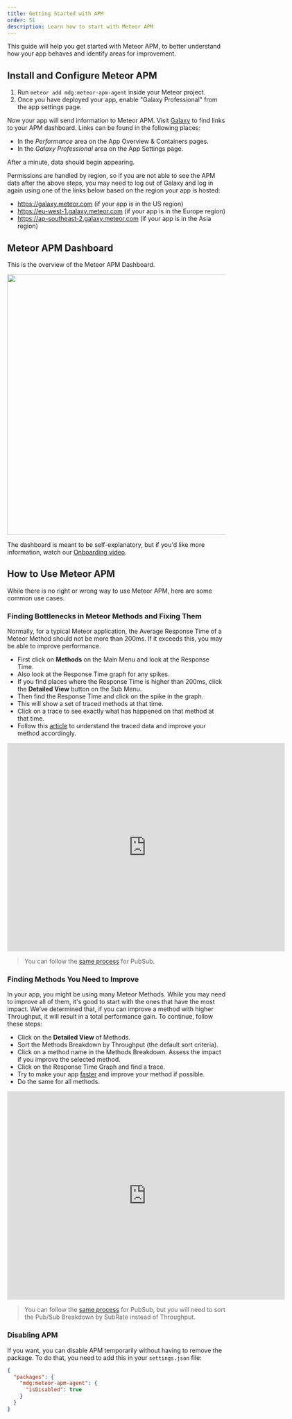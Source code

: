 ```yaml
---
title: Getting Started with APM
order: 51
description: Learn how to start with Meteor APM
---
```


This guide will help you get started with Meteor APM, to better understand how your app behaves and identify areas for improvement.

## Install and Configure Meteor APM

1. Run `meteor add mdg:meteor-apm-agent` inside your Meteor project.
2. Once you have deployed your app, enable "Galaxy Professional" from the app settings page.

Now your app will send information to Meteor APM. Visit [Galaxy](https://galaxy.meteor.com) to find links to your APM dashboard.  Links can be found in the following places:

- In the *Performance* area on the App Overview & Containers pages.
- In the *Galaxy Professional* area on the App Settings page.

After a minute, data should begin appearing.

Permissions are handled by region, so if you are not able to see the APM data after the above steps, you may need to log out of Galaxy and log in again using one of the links below based on the region your app is hosted:

- https://galaxy.meteor.com (if your app is in the US region)
- https://eu-west-1.galaxy.meteor.com (if your app is in the Europe region)
- https://ap-southeast-2.galaxy.meteor.com (if your app is in the Asia region)

## Meteor APM Dashboard

This is the overview of the Meteor APM Dashboard.

<img src="images/apm.dashboard.explain.png" style="width: 600px;">

The dashboard is meant to be self-explanatory, but if you'd like more information, watch our [Onboarding video](https://www.youtube.com/watch?v=GDkG2Wq3mLo).

## How to Use Meteor APM

While there is no right or wrong way to use Meteor APM, here are some common use cases.

### Finding Bottlenecks in Meteor Methods and Fixing Them

Normally, for a typical Meteor application, the Average Response Time of a Meteor Method should not be more than 200ms. If it exceeds this, you may be able to improve performance.

* First click on **Methods** on the Main Menu and look at the Response Time.
* Also look at the Response Time graph for any spikes.
* If you find places where the Response Time is higher than 200ms, click the **Detailed View** button on the Sub Menu.
* Then find the Response Time and click on the spike in the graph.
* This will show a set of traced methods at that time.
* Click on a trace to see exactly what has happened on that method at that time.
* Follow this [article](/apm-make-your-app-faster.html) to understand the traced data and improve your method accordingly.

<iframe width="640" height="480" src="https://www.youtube.com/embed/4vt2M7-bsDQ" frameborder="0" allowfullscreen="1">
</iframe>

> You can follow the [same process](https://www.youtube.com/watch?v=CQtmnzIlzE4&feature=youtu.be) for PubSub.

### Finding Methods You Need to Improve

In your app, you might be using many Meteor Methods. While you may need to improve all of them, it's good to start with the ones that have the most impact. We’ve determined that, if you can improve a method with higher Throughput, it will result in a total performance gain. To continue, follow these steps:

* Click on the **Detailed View** of Methods.
* Sort the Methods Breakdown by Throughput (the default sort criteria).
* Click on a method name in the Methods Breakdown. Assess the impact if you improve the selected method.
* Click on the Response Time Graph and find a trace.
* Try to make your app [faster](/apm-make-your-app-faster.html) and improve your method if possible.
* Do the same for all methods.

<iframe width="640" height="480" src="https://www.youtube.com/embed/REUrBU7x6GU" frameborder="0" allowfullscreen="1">
</iframe>

> You can follow the [same process](https://www.youtube.com/watch?v=CTk0Qvj0n6Y&feature=youtu.be) for PubSub, but you will need to sort the Pub/Sub Breakdown by SubRate instead of Throughput.

### Disabling APM

If you want, you can disable APM temporarily without having to remove the package. To do that, you need to add this in your `settings.json` file: 

```json
{
  "packages": {
    "mdg:meteor-apm-agent": {
      "isDisabled": true
    }
  }
}
```
